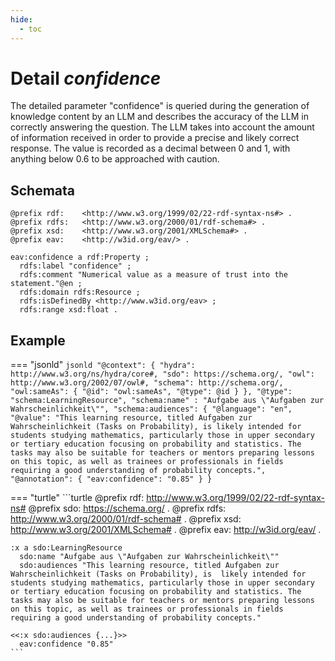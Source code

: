 ```yaml
---
hide:
  - toc
---
```


# Detail *confidence*

The detailed parameter "confidence" is queried during the generation of knowledge content by an LLM and describes the accuracy of the LLM in correctly answering the question. The LLM takes into account the amount of information received in order to provide a precise and likely correct response. The value is recorded as a decimal between 0 and 1, with anything below 0.6 to be approached with caution.

## Schemata

```turtle
@prefix rdf:    <http://www.w3.org/1999/02/22-rdf-syntax-ns#> .
@prefix rdfs:   <http://www.w3.org/2000/01/rdf-schema#> .
@prefix xsd:    <http://www.w3.org/2001/XMLSchema#> .
@prefix eav:    <http://w3id.org/eav/> . 

eav:confidence a rdf:Property ;
  rdfs:label "confidence" ;
  rdfs:comment "Numerical value as a measure of trust into the statement."@en ;
  rdfs:domain rdfs:Resource ;
  rdfs:isDefinedBy <http://www.w3id.org/eav> ;
  rdfs:range xsd:float .
```

## Example

=== "jsonld"
    ```jsonld
    "@context": {
      "hydra": http://www.w3.org/ns/hydra/core#,
      "sdo": https://schema.org/,
      "owl": http://www.w3.org/2002/07/owl#,
      "schema": http://schema.org/,
      "owl:sameAs": {
        "@id": "owl:sameAs",
        "@type": @id
        }
    },
    "@type": "schema:LearningResource",
    "schema:name" : "Aufgabe aus \"Aufgaben zur Wahrscheinlichkeit\"",
    "schema:audiences": {
      "@language": "en",
      "@value": "This learning resource, titled Aufgaben zur Wahrscheinlichkeit (Tasks on Probability), is likely intended for students studying mathematics, particularly those in upper secondary or tertiary education focusing on probability and statistics. The tasks may also be suitable for teachers or mentors preparing lessons on this topic, as well as trainees or professionals in fields requiring a good understanding of probability concepts.",
      "@annotation": {
        "eav:confidence": "0.85"
      }
    }
    ```

=== "turtle"
    ```turtle
    @prefix rdf:    <http://www.w3.org/1999/02/22-rdf-syntax-ns#> 
    @prefix sdo:    <https://schema.org/> .
    @prefix rdfs:   <http://www.w3.org/2000/01/rdf-schema#> .
    @prefix xsd:    <http://www.w3.org/2001/XMLSchema#> .
    @prefix eav:    <http://w3id.org/eav/> . 

    :x a sdo:LearningResource
      sdo:name "Aufgabe aus \"Aufgaben zur Wahrscheinlichkeit\""
      sdo:audiences "This learning resource, titled Aufgaben zur Wahrscheinlichkeit (Tasks on Probability), is  likely intended for students studying mathematics, particularly those in upper secondary or tertiary education focusing on probability and statistics. The tasks may also be suitable for teachers or mentors preparing lessons on this topic, as well as trainees or professionals in fields requiring a good understanding of probability concepts."
    
    <<:x sdo:audiences {...}>>
      eav:confidence "0.85"
    ```